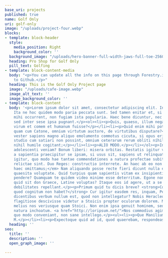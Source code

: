 ```yaml
---
base_uri: projects
published: true
name: Golf Only
uri: golf-only
image: "/uploads/project-four.webp"
blocks:
- template: block-header
  style:
    media_position: Right
    background_color: ''
  background_image: "/uploads/hero-banner-full-width-jaws-full-toe-2560x1000.webp"
  heading: Pro Shop for Golf Only
  pill_text: Golfing
- template: block-content-media
  body: "<p>You can update all the info on this page through Forestry.io and it saves
    to Github.</p>"
  heading: This is the Golf Only Project page
  image: "/uploads/cafe-image.webp"
  image_alt_text: ''
  image_background_color: ''
- template: block-content
  body: '<p>Lorem ipsum dolor sit amet, consectetur adipiscing elit. In schola desinis.
    Ita ne hoc quidem modo paria peccata sunt. Sed tamen enitar et, si minus multa
    mihi occurrent, non fugiam ista popularia. Haec bene dicuntur, nec ego repugno,
    sed inter sese ipsa pugnant.</p><ol><li><p>Quis, quaeso, illum negat et bonum
    virum et comem et humanum fuisse?</p></li><li><p>Quid enim mihi potest esse optatius
    quam cum Catone, omnium virtutum auctore, de virtutibus disputare?</p></li><li><p>Sic
    vester sapiens magno aliquo emolumento commotus cicuta, si opus erit, dimicabit.</p></li><li><p>Quo
    studio cum satiari non possint, omnium ceterarum rerum obliti níhil abiectum,
    nihil humile cogitant;</p></li><li><p>ALIO MODO.</p></li></ol><p>Inquit, dasne
    adolescenti veniam? Bonum liberi: misera orbitas. Restatis igitur vos; Itaque
    a sapientia praecipitur se ipsam, si usus sit, sapiens ut relinquat.</p><p>Quaero
    igitur, quo modo hae tantae commendationes a natura profectae subito a sapientia
    relictae sint. Duo Reges: constructio interrete. An haec ab eo non dicuntur? <em>Sed
    haec omittamus;</em> Nam aliquando posse recte fieri dicunt nulla expectata nec
    quaesita voluptate. Quid turpius quam sapientis vitam ex insipientium sermone
    pendere? Quamquam te quidem video minime esse deterritum. Egone non intellego,
    quid sit don Graece, Latine voluptas? Itaque eos id agere, ut a se dolores, morbos,
    debilitates repellant.</p><p>Primum quid tu dicis breve? <strong>Comprehensum,
    quod cognitum non habet?</strong> Cur igitur easdem res, inquam, Peripateticis
    dicentibus verbum nullum est, quod non intellegatur? Nobis Heracleotes ille Dionysius
    flagitiose descivisse videtur a Stoicis propter oculorum dolorem. Multoque hoc
    melius nos veriusque quam Stoici. Non enim ipsa genuit hominem, sed accepit a
    natura inchoatum. <a href="http://loripsum.net/">Nos commodius agimus.</a> Haec
    quo modo conveniant, non sane intellego.</p><ul><li><p>Que Manilium, ab iisque
    M.</p></li><li><p>Expectoque quid ad id, quod quaerebam, respondeas.</p></li></ul>'
  heading: ''
seo:
  title: ''
  description: ''
  open_graph_image: ''

---
```

